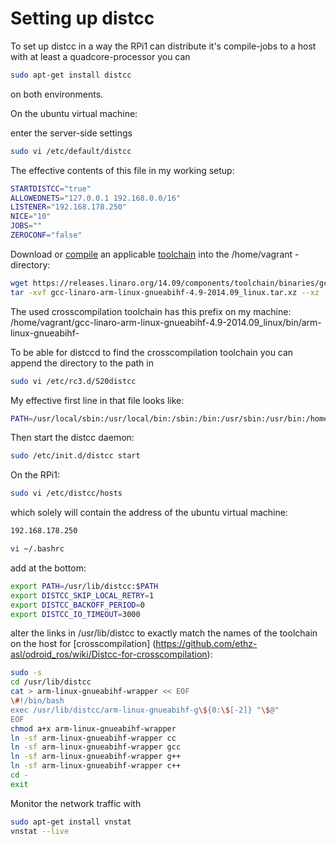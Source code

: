 

Setting up distcc
=================

To set up distcc in a way the RPi1 can distribute it's compile-jobs to a host with at least a quadcore-processor you can
```sh
sudo apt-get install distcc
```
on both environments.

On the ubuntu virtual machine:

enter the server-side settings

```sh
sudo vi /etc/default/distcc
```
The effective contents of this file in my working setup:
```sh
STARTDISTCC="true"
ALLOWEDNETS="127.0.0.1 192.168.0.0/16"
LISTENER="192.168.178.250"
NICE="10"
JOBS=""
ZEROCONF="false"
```
Download or [compile](http://elinux.org/RPi_Linaro_GCC_Compilation) an applicable [toolchain](https://releases.linaro.org/14.09/components/toolchain/binaries/) into the /home/vagrant - directory:
```sh
wget https://releases.linaro.org/14.09/components/toolchain/binaries/gcc-linaro-arm-linux-gnueabihf-4.9-2014.09_linux.tar.xz
tar -xvf gcc-linaro-arm-linux-gnueabihf-4.9-2014.09_linux.tar.xz --xz
```

The used crosscompilation toolchain has this prefix on my machine:
/home/vagrant/gcc-linaro-arm-linux-gnueabihf-4.9-2014.09_linux/bin/arm-linux-gnueabihf-

To be able for distccd to find the crosscompilation toolchain you can append the directory to the path in 
```sh
sudo vi /etc/rc3.d/S20distcc
```

My effective first line in that file looks like:
```sh
PATH=/usr/local/sbin:/usr/local/bin:/sbin:/bin:/usr/sbin:/usr/bin:/home/vagrant/gcc-linaro-arm-linux-gnueabihf-4.9-2014.09_linux/bin
```

Then start the distcc daemon:
```sh
sudo /etc/init.d/distcc start
```



On the RPi1: 
```sh
sudo vi /etc/distcc/hosts
```
which solely will contain the address of the ubuntu virtual machine:
```sh
192.168.178.250
```

```sh
vi ~/.bashrc
```
add at the bottom:
```sh
export PATH=/usr/lib/distcc:$PATH
export DISTCC_SKIP_LOCAL_RETRY=1
export DISTCC_BACKOFF_PERIOD=0
export DISTCC_IO_TIMEOUT=3000
```

alter the links in /usr/lib/distcc to exactly match the names of the toolchain on the host for [crosscompilation]
(https://github.com/ethz-asl/odroid_ros/wiki/Distcc-for-crosscompilation):

```sh
sudo -s
cd /usr/lib/distcc
cat > arm-linux-gnueabihf-wrapper << EOF
\#!/bin/bash
exec /usr/lib/distcc/arm-linux-gnueabihf-g\${0:\$[-2]} "\$@"
EOF
chmod a+x arm-linux-gnueabihf-wrapper
ln -sf arm-linux-gnueabihf-wrapper cc
ln -sf arm-linux-gnueabihf-wrapper gcc
ln -sf arm-linux-gnueabihf-wrapper g++
ln -sf arm-linux-gnueabihf-wrapper c++
cd -
exit
```

Monitor the network traffic with
```sh
sudo apt-get install vnstat
vnstat --live
```

